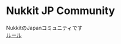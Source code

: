 # Nukkit JP Community
NukkitのJapanコミュニティです  
[ルール](https://github.com/Saisana299/Nukkit.JP/blob/master/rules.md)

